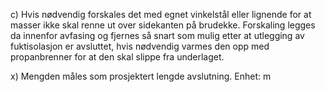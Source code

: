 c) Hvis nødvendig forskales det med egnet vinkelstål eller lignende for at masser ikke skal renne ut over sidekanten på brudekke. Forskaling legges da innenfor avfasing og fjernes så snart som mulig etter at utlegging av fuktisolasjon er avsluttet, hvis nødvendig varmes den opp med propanbrenner for at den skal slippe fra underlaget.

x) Mengden måles som prosjektert lengde avslutning. Enhet: m

